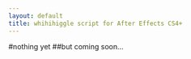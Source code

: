 ```yaml
---
layout: default
title: whihihiggle script for After Effects CS4+
---
```

#nothing yet
##but coming soon…
